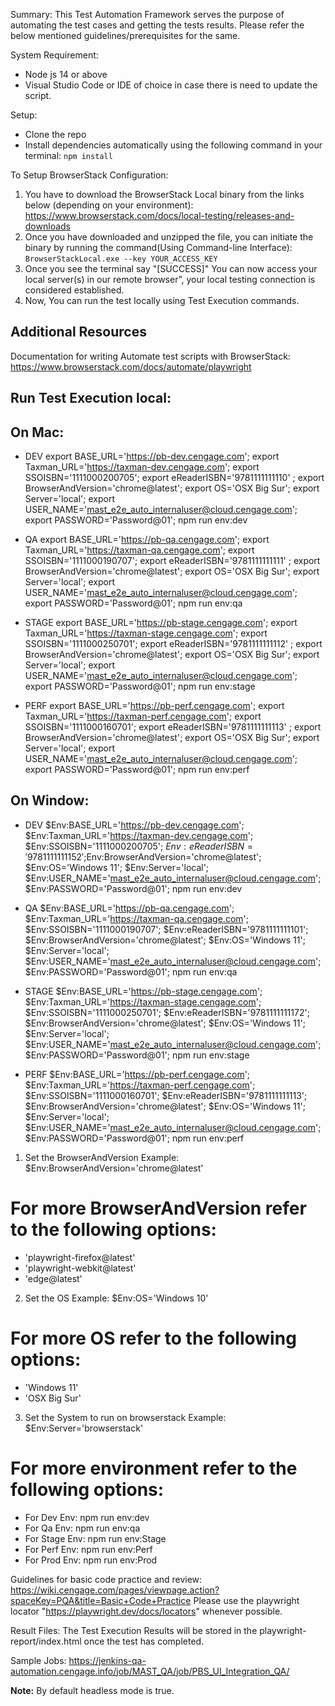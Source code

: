 Summary:
This Test Automation Framework serves the purpose of automating the test cases and getting the tests results. Please refer the below mentioned guidelines/prerequisites for the same.

System Requirement:
* Node js 14 or above
* Visual Studio Code or IDE of choice in case there is need to update the script.

Setup:
* Clone the repo
* Install dependencies automatically using the following command in your terminal: `npm install`

To Setup BrowserStack Configuration:
1. You have to download the BrowserStack Local binary from the links below (depending on your environment): https://www.browserstack.com/docs/local-testing/releases-and-downloads
2. Once you have downloaded and unzipped the file, you can initiate the binary by running the command(Using Command-line Interface): `BrowserStackLocal.exe --key YOUR_ACCESS_KEY`
3. Once you see the terminal say "[SUCCESS]" You can now access your local server(s) in our remote browser”, your local testing connection is considered established.
4. Now, You can run the test locally using Test Execution commands.
## Additional Resources ##
Documentation for writing Automate test scripts with BrowserStack: https://www.browserstack.com/docs/automate/playwright

## Run Test Execution local:
## On Mac:
* DEV
export BASE_URL='https://pb-dev.cengage.com'; export Taxman_URL='https://taxman-dev.cengage.com'; export SSOISBN='1111000200705'; export eReaderISBN='9781111111110' ; export BrowserAndVersion='chrome@latest'; export OS='OSX Big Sur'; export Server='local'; export USER_NAME='mast_e2e_auto_internaluser@cloud.cengage.com'; export PASSWORD='Password@01'; npm run env:dev

* QA
export BASE_URL='https://pb-qa.cengage.com'; export Taxman_URL='https://taxman-qa.cengage.com'; export SSOISBN='1111000190707'; export eReaderISBN='9781111111111' ; export BrowserAndVersion='chrome@latest'; export OS='OSX Big Sur'; export Server='local'; export USER_NAME='mast_e2e_auto_internaluser@cloud.cengage.com'; export PASSWORD='Password@01'; npm run env:qa

* STAGE
export BASE_URL='https://pb-stage.cengage.com'; export Taxman_URL='https://taxman-stage.cengage.com'; export SSOISBN='1111000250701'; export eReaderISBN='9781111111112' ; export BrowserAndVersion='chrome@latest'; export OS='OSX Big Sur'; export Server='local'; export USER_NAME='mast_e2e_auto_internaluser@cloud.cengage.com'; export PASSWORD='Password@01'; npm run env:stage

* PERF
export BASE_URL='https://pb-perf.cengage.com'; export Taxman_URL='https://taxman-perf.cengage.com'; export SSOISBN='1111000160701'; export eReaderISBN='9781111111113' ; export BrowserAndVersion='chrome@latest'; export OS='OSX Big Sur'; export Server='local'; export USER_NAME='mast_e2e_auto_internaluser@cloud.cengage.com'; export PASSWORD='Password@01'; npm run env:perf

## On Window:
* DEV
$Env:BASE_URL='https://pb-dev.cengage.com'; $Env:Taxman_URL='https://taxman-dev.cengage.com'; $Env:SSOISBN='1111000200705'; $Env:eReaderISBN='9781111111152' ;$Env:BrowserAndVersion='chrome@latest'; $Env:OS='Windows 11'; $Env:Server='local'; $Env:USER_NAME='mast_e2e_auto_internaluser@cloud.cengage.com'; $Env:PASSWORD='Password@01'; npm run env:dev

* QA
$Env:BASE_URL='https://pb-qa.cengage.com'; $Env:Taxman_URL='https://taxman-qa.cengage.com'; $Env:SSOISBN='1111000190707'; $Env:eReaderISBN='9781111111101'; $Env:BrowserAndVersion='chrome@latest'; $Env:OS='Windows 11'; $Env:Server='local'; $Env:USER_NAME='mast_e2e_auto_internaluser@cloud.cengage.com'; $Env:PASSWORD='Password@01'; npm run env:qa

* STAGE
$Env:BASE_URL='https://pb-stage.cengage.com'; $Env:Taxman_URL='https://taxman-stage.cengage.com'; $Env:SSOISBN='1111000250701'; $Env:eReaderISBN='9781111111172'; $Env:BrowserAndVersion='chrome@latest'; $Env:OS='Windows 11'; $Env:Server='local'; $Env:USER_NAME='mast_e2e_auto_internaluser@cloud.cengage.com'; $Env:PASSWORD='Password@01'; npm run env:stage

* PERF
$Env:BASE_URL='https://pb-perf.cengage.com'; $Env:Taxman_URL='https://taxman-perf.cengage.com'; $Env:SSOISBN='1111000160701'; $Env:eReaderISBN='9781111111113'; $Env:BrowserAndVersion='chrome@latest'; $Env:OS='Windows 11'; $Env:Server='local'; $Env:USER_NAME='mast_e2e_auto_internaluser@cloud.cengage.com'; $Env:PASSWORD='Password@01'; npm run env:perf

1. Set the BrowserAndVersion Example: $Env:BrowserAndVersion='chrome@latest'
# For more BrowserAndVersion refer to the following options:
* 'playwright-firefox@latest'
* 'playwright-webkit@latest'
* 'edge@latest'

2. Set the OS Example: $Env:OS='Windows 10'
# For more OS refer to the following options:
* 'Windows 11'
* 'OSX Big Sur'

3. Set the System to run on browserstack Example: $Env:Server='browserstack'

# For more environment refer to the following options:

* For Dev Env: npm run env:dev
* For Qa Env: npm run env:qa
* For Stage Env: npm run env:Stage
* For Perf Env: npm run env:Perf
* For Prod Env: npm run env:Prod

Guidelines for basic code practice and review: https://wiki.cengage.com/pages/viewpage.action?spaceKey=PQA&title=Basic+Code+Practice
Please use the playwright locator "https://playwright.dev/docs/locators" whenever possible.

Result Files:
The Test Execution Results will be stored in the playwright-report/index.html once the test has completed.

Sample Jobs: https://jenkins-qa-automation.cengage.info/job/MAST_QA/job/PBS_UI_Integration_QA/

**Note:** By default headless mode is true. 
